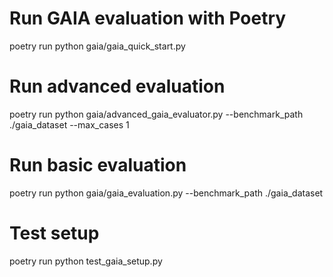 # Run GAIA evaluation with Poetry
poetry run python gaia/gaia_quick_start.py

# Run advanced evaluation
poetry run python gaia/advanced_gaia_evaluator.py --benchmark_path ./gaia_dataset --max_cases 1

# Run basic evaluation
poetry run python gaia/gaia_evaluation.py --benchmark_path ./gaia_dataset

# Test setup
poetry run python test_gaia_setup.py